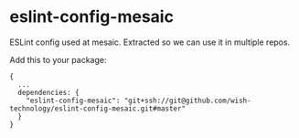 # eslint-config-mesaic
ESLint config used at mesaic. Extracted so we can use it in multiple repos.

Add this to your package:

```
{
  ...
  dependencies: {
    "eslint-config-mesaic": "git+ssh://git@github.com/wish-technology/eslint-config-mesaic.git#master"
  }
}

```
